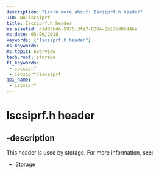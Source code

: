```yaml
---
description: "Learn more about: Iscsiprf.h header"
UID: NA:iscsiprf
title: Iscsiprf.h header
ms.assetid: d1d036d4-5975-3fa7-8004-2b175d96d46a
ms.date: 05/09/2018
keywords: ["Iscsiprf.h header"]
ms.keywords: 
ms.topic: overview
tech.root: storage
f1_keywords:
 - iscsiprf
 - iscsiprf/iscsiprf
api_name:
 - iscsiprf
---
```


# Iscsiprf.h header


## -description

This header is used by storage. For more information, see:

- [Storage](../_storage/index.md)


